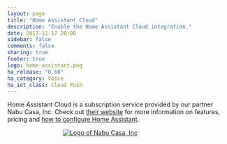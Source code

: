 ```yaml
---
layout: page
title: "Home Assistant Cloud"
description: "Enable the Home Assistant Cloud integration."
date: 2017-11-17 20:00
sidebar: false
comments: false
sharing: true
footer: true
logo: home-assistant.png
ha_release: "0.60"
ha_category: Voice
ha_iot_class: Cloud Push
---
```


Home Assistant Cloud is a subscription service provided by our partner Nabu Casa, Inc. Check out [their website](https://www.nabucasa.com) for more information on features, pricing and [how to configure Home Assistant](https://www.nabucasa.com/config/).

<div style='max-width: 250px; margin: 0 auto'><a href='https://www.nabucasa.com'><img src='/images/blog/2018-09-thinking-big/logo-text.svg' style='border: 0; box-shadow: none' alt='Logo of Nabu Casa, Inc'></a>
</div>
